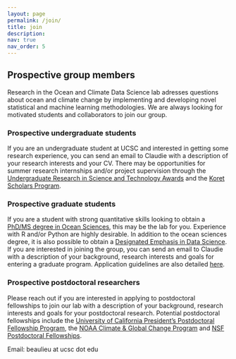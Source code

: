 ```yaml
---
layout: page
permalink: /join/
title: join
description: 
nav: true
nav_order: 5
---
```


## Prospective group members

Research in the Ocean and Climate Data Science lab adresses questions about ocean and climate change by implementing and developing novel statistical and machine learning methodologies. We are always looking for motivated students and collaborators to join our group.

### Prospective undergraduate students

If you are an undergraduate student at UCSC and interested in getting some research experience, you can send an email to Claudie with a description of your research interests and your CV. There may be opportunities for summer research internships and/or project supervision through the [Undergraduate Research in Science and Technology Awards](https://science.ucsc.edu/research-opportunities/undergraduate-research-in-science-and-technology/) and the [Koret Scholars Program](https://undergradresearch.ucsc.edu/ugr/koret-scholars-program/).

### Prospective graduate students

If you are a student with strong quantitative skills looking to obtain a [PhD/MS degree in Ocean Sciences](https://ocean.ucsc.edu/), this may be the lab for you. Experience with R and/or Python are highly desirable. In addition to the ocean sciences degree, it is also possible to obtain a [Designated Emphasis in Data Science](https://catalog.ucsc.edu/en/current/general-catalog/academic-units/baskin-engineering/statistics/data-science-designated-emphasis). If you are interested in joining the group, you can send an email to Claudie with a description of your background, research interests and goals for entering a graduate program. Application guidelines are also detailed [here](https://science.ucsc.edu/degree/ocean-sciences/).

### Prospective postdoctoral researchers

Please reach out if you are interested in applying to postdoctoral fellowships to join our lab with a description of your background, research interests and goals for your postdoctoral research. Potential postdoctoral fellowships include the [University of California President’s Postdoctoral Fellowship Program](https://ppfp.ucop.edu/info/), the [NOAA Climate & Global Change Program](https://cpaess.ucar.edu/cgc) and [NSF Postdoctoral Fellowships](https://www.nsf.gov/funding/postdocs).

Email: beaulieu at ucsc dot edu
